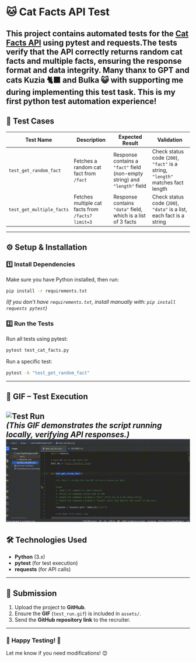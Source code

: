 
# **🐱 Cat Facts API Test**
This project contains **automated tests** for the [Cat Facts API](https://catfact.ninja/) using **pytest** and **requests**.The tests verify that the API correctly returns **random cat facts** and **multiple facts**, ensuring the response format and data integrity. Many thanx to GPT and cats Kuzia 🐈‍⬛ and Bulka 😺 with supporting me during implementing this test task. This is my first python test automation experience!
---

## **📌 Test Cases**
| Test Name | Description | Expected Result | Validation |
|-----------|------------|----------------|------------|
| `test_get_random_fact` | Fetches a random cat fact from `/fact` | Response contains a `"fact"` field (non-empty string) and `"length"` field | Check status code (`200`), `"fact"` is a string, `"length"` matches fact length |
| `test_get_multiple_facts` | Fetches multiple cat facts from `/facts?limit=3` | Response contains `"data"` field, which is a list of 3 facts | Check status code (`200`), `"data"` is a list, each fact is a string |

---

## **⚙️ Setup & Installation**
### **1️⃣ Install Dependencies**
Make sure you have Python installed, then run:
```sh
pip install -r requirements.txt
```
_(If you don’t have `requirements.txt`, install manually with: `pip install requests pytest`)_  

### **2️⃣ Run the Tests**
Run all tests using pytest:
```sh
pytest test_cat_facts.py
```
Run a specific test:
```sh
pytest -k "test_get_random_fact"
```

---

## **📸 GIF – Test Execution**
![Test Run](assets/test_run.gif)  
_(This GIF demonstrates the script running locally, verifying API responses.)_
![test_run.gif](test_run.gif)
---

## **🛠️ Technologies Used**
- **Python** (3.x)
- **pytest** (for test execution)
- **requests** (for API calls)

---

## **📩 Submission**
1. Upload the project to **GitHub**.  
2. Ensure the **GIF** (`test_run.gif`) is included in `assets/`.  
3. Send the **GitHub repository link** to the recruiter.  

---

### 🎯 **Happy Testing! 🚀**  

Let me know if you need modifications! 😊